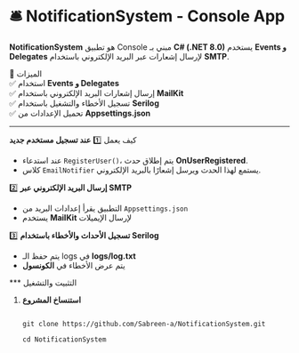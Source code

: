 # 🛎️ NotificationSystem - Console App

**NotificationSystem** هو تطبيق Console مبني بـ **C# (.NET 8.0)** يستخدم **Events و Delegates** لإرسال إشعارات عبر البريد الإلكتروني باستخدام **SMTP**.  

📌 الميزات  
✅ استخدام **Events و Delegates**  
✅ إرسال إشعارات البريد الإلكتروني باستخدام **MailKit**  
✅ تسجيل الأخطاء والتشغيل باستخدام **Serilog**  
✅ تحميل الإعدادات من **Appsettings.json**  

---

 كيف يعمل
 1️⃣ **عند تسجيل مستخدم جديد**  
- عند استدعاء `RegisterUser()`، يتم إطلاق حدث **OnUserRegistered**.  
- كلاس `EmailNotifier` يستمع لهذا الحدث ويرسل إشعارًا بالبريد الإلكتروني.  

 2️⃣ **إرسال البريد الإلكتروني عبر SMTP**  
- التطبيق يقرأ إعدادات البريد من `Appsettings.json`  
- يستخدم **MailKit** لإرسال الإيميلات  

3️⃣ **تسجيل الأحداث والأخطاء باستخدام Serilog**  
- يتم حفظ الـ logs في **logs/log.txt**  
- يتم عرض الأخطاء في **الكونسول**  



 *** التثبيت والتشغيل
1. **استنساخ المشروع**
  
                                                                                                                     git clone https://github.com/Sabreen-a/NotificationSystem.git
                                                                                                                     cd NotificationSystem
